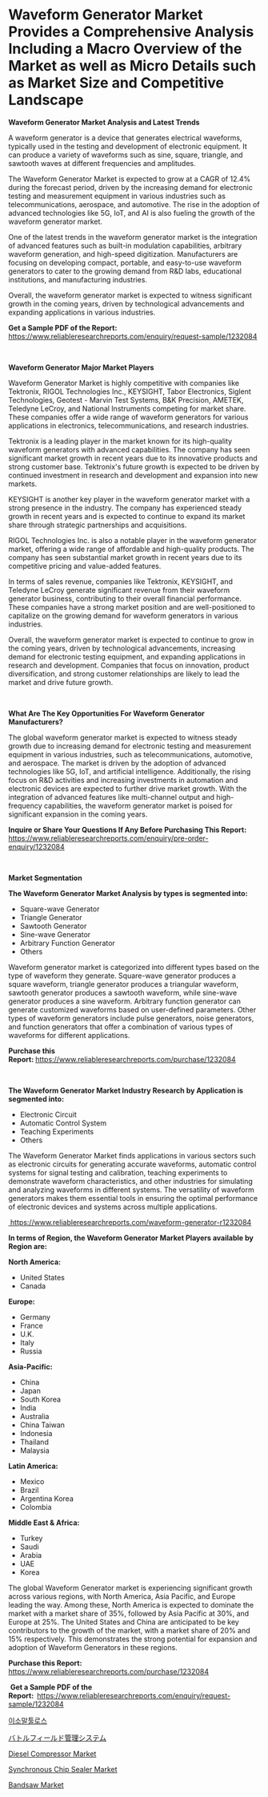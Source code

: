 <p><h1>Waveform Generator Market Provides a Comprehensive Analysis Including a Macro Overview of the Market as well as Micro Details such as Market Size and Competitive Landscape</h1></p><p><strong>Waveform Generator Market Analysis and Latest Trends</strong></p>
<p><p>A waveform generator is a device that generates electrical waveforms, typically used in the testing and development of electronic equipment. It can produce a variety of waveforms such as sine, square, triangle, and sawtooth waves at different frequencies and amplitudes.</p><p>The Waveform Generator Market is expected to grow at a CAGR of 12.4% during the forecast period, driven by the increasing demand for electronic testing and measurement equipment in various industries such as telecommunications, aerospace, and automotive. The rise in the adoption of advanced technologies like 5G, IoT, and AI is also fueling the growth of the waveform generator market.</p><p>One of the latest trends in the waveform generator market is the integration of advanced features such as built-in modulation capabilities, arbitrary waveform generation, and high-speed digitization. Manufacturers are focusing on developing compact, portable, and easy-to-use waveform generators to cater to the growing demand from R&D labs, educational institutions, and manufacturing industries.</p><p>Overall, the waveform generator market is expected to witness significant growth in the coming years, driven by technological advancements and expanding applications in various industries.</p></p>
<p><strong>Get a Sample PDF of the Report:&nbsp;</strong> <a href="https://www.reliableresearchreports.com/enquiry/request-sample/1232084">https://www.reliableresearchreports.com/enquiry/request-sample/1232084</a></p>
<p>&nbsp;</p>
<p><strong>Waveform Generator Major Market Players</strong></p>
<p><p>Waveform Generator Market is highly competitive with companies like Tektronix, RIGOL Technologies Inc., KEYSIGHT, Tabor Electronics, Siglent Technologies, Geotest - Marvin Test Systems, B&K Precision, AMETEK, Teledyne LeCroy, and National Instruments competing for market share. These companies offer a wide range of waveform generators for various applications in electronics, telecommunications, and research industries.</p><p>Tektronix is a leading player in the market known for its high-quality waveform generators with advanced capabilities. The company has seen significant market growth in recent years due to its innovative products and strong customer base. Tektronix's future growth is expected to be driven by continued investment in research and development and expansion into new markets.</p><p>KEYSIGHT is another key player in the waveform generator market with a strong presence in the industry. The company has experienced steady growth in recent years and is expected to continue to expand its market share through strategic partnerships and acquisitions.</p><p>RIGOL Technologies Inc. is also a notable player in the waveform generator market, offering a wide range of affordable and high-quality products. The company has seen substantial market growth in recent years due to its competitive pricing and value-added features.</p><p>In terms of sales revenue, companies like Tektronix, KEYSIGHT, and Teledyne LeCroy generate significant revenue from their waveform generator business, contributing to their overall financial performance. These companies have a strong market position and are well-positioned to capitalize on the growing demand for waveform generators in various industries.</p><p>Overall, the waveform generator market is expected to continue to grow in the coming years, driven by technological advancements, increasing demand for electronic testing equipment, and expanding applications in research and development. Companies that focus on innovation, product diversification, and strong customer relationships are likely to lead the market and drive future growth.</p></p>
<p>&nbsp;</p>
<p><strong>What Are The Key Opportunities For Waveform Generator Manufacturers?</strong></p>
<p><p>The global waveform generator market is expected to witness steady growth due to increasing demand for electronic testing and measurement equipment in various industries, such as telecommunications, automotive, and aerospace. The market is driven by the adoption of advanced technologies like 5G, IoT, and artificial intelligence. Additionally, the rising focus on R&D activities and increasing investments in automation and electronic devices are expected to further drive market growth. With the integration of advanced features like multi-channel output and high-frequency capabilities, the waveform generator market is poised for significant expansion in the coming years.</p></p>
<p><strong>Inquire or Share Your Questions If Any Before Purchasing This Report:</strong> <a href="https://www.reliableresearchreports.com/enquiry/pre-order-enquiry/1232084">https://www.reliableresearchreports.com/enquiry/pre-order-enquiry/1232084</a></p>
<p>&nbsp;</p>
<p><strong>Market Segmentation</strong></p>
<p><strong>The Waveform Generator Market Analysis by types is segmented into:</strong></p>
<p><ul><li>Square-wave Generator</li><li>Triangle Generator</li><li>Sawtooth Generator</li><li>Sine-wave Generator</li><li>Arbitrary Function Generator</li><li>Others</li></ul></p>
<p><p>Waveform generator market is categorized into different types based on the type of waveform they generate. Square-wave generator produces a square waveform, triangle generator produces a triangular waveform, sawtooth generator produces a sawtooth waveform, while sine-wave generator produces a sine waveform. Arbitrary function generator can generate customized waveforms based on user-defined parameters. Other types of waveform generators include pulse generators, noise generators, and function generators that offer a combination of various types of waveforms for different applications.</p></p>
<p><strong>Purchase this Report:&nbsp;</strong><a href="https://www.reliableresearchreports.com/purchase/1232084">https://www.reliableresearchreports.com/purchase/1232084</a></p>
<p>&nbsp;</p>
<p><strong>The Waveform Generator Market Industry Research by Application is segmented into:</strong></p>
<p><ul><li>Electronic Circuit</li><li>Automatic Control System</li><li>Teaching Experiments</li><li>Others</li></ul></p>
<p><p>The Waveform Generator Market finds applications in various sectors such as electronic circuits for generating accurate waveforms, automatic control systems for signal testing and calibration, teaching experiments to demonstrate waveform characteristics, and other industries for simulating and analyzing waveforms in different systems. The versatility of waveform generators makes them essential tools in ensuring the optimal performance of electronic devices and systems across multiple applications.</p></p>
<p><a href="https://www.reliableresearchreports.com/waveform-generator-r1232084">&nbsp;https://www.reliableresearchreports.com/waveform-generator-r1232084</a></p>
<p><strong>In terms of Region, the Waveform Generator Market Players available by Region are:</strong></p>
<p>
    <p> <strong> North America: </strong>
        <ul>
            <li>United States</li>
            <li>Canada</li>
        </ul>
        </p> 
    <p> <strong> Europe: </strong>
        <ul>
            <li>Germany</li>
            <li>France</li>
            <li>U.K.</li>
            <li>Italy</li>
            <li>Russia</li>
        </ul>
        </p> 
    <p> <strong> Asia-Pacific: </strong>
        <ul>
            <li>China</li>
            <li>Japan</li>
            <li>South Korea</li>
            <li>India</li>
            <li>Australia</li>
            <li>China Taiwan</li>
            <li>Indonesia</li>
            <li>Thailand</li>
            <li>Malaysia</li>
        </ul>
        </p> 
    <p> <strong> Latin America: </strong>
        <ul>
            <li>Mexico</li>
            <li>Brazil</li>
            <li>Argentina Korea</li>
            <li>Colombia</li>
        </ul>
        </p> 
    <p> <strong> Middle East & Africa: </strong>
        <ul>
            <li>Turkey</li>
            <li>Saudi</li>
            <li>Arabia</li>
            <li>UAE</li>
            <li>Korea</li>
        </ul>
    </p>
    </p>
<p><p>The global Waveform Generator market is experiencing significant growth across various regions, with North America, Asia Pacific, and Europe leading the way. Among these, North America is expected to dominate the market with a market share of 35%, followed by Asia Pacific at 30%, and Europe at 25%. The United States and China are anticipated to be key contributors to the growth of the market, with a market share of 20% and 15% respectively. This demonstrates the strong potential for expansion and adoption of Waveform Generators in these regions.</p></p>
<p><strong>Purchase this Report: </strong><a href="https://www.reliableresearchreports.com/purchase/1232084">https://www.reliableresearchreports.com/purchase/1232084</a></p>
<p>&nbsp;<strong>Get a Sample PDF of the Report:&nbsp;&nbsp;</strong><a href="https://www.reliableresearchreports.com/enquiry/request-sample/1232084">https://www.reliableresearchreports.com/enquiry/request-sample/1232084</a></p>
<p><strong></strong></p>
<p><p><a href="https://medium.com/@jeremysnyder277/%EC%9D%B4%EC%86%8C-%EB%A7%90%ED%88%AC%EB%A1%9C%EC%8A%A4-%EC%8B%9C%EC%9E%A5-%EC%8B%9C%EC%9E%A5-cagr-%EC%8B%9C%EC%9E%A5-%EB%8F%99%ED%96%A5-%EB%B0%8F-%EC%84%B1%EC%9E%A5-%EC%A0%84%EB%9E%B5%EC%97%90-%EB%8C%80%ED%95%9C-%ED%86%B5%EC%B0%B0%EB%A0%A5-fbbe0655055d">이소말툴로스</a></p><p><a href="https://medium.com/@jack3lambert/%E6%88%A6%E5%A0%B4%E7%AE%A1%E7%90%86%E3%82%B7%E3%82%B9%E3%83%86%E3%83%A0%E5%B8%82%E5%A0%B4%E3%81%AE%E5%88%86%E6%9E%90-%E3%82%B0%E3%83%AD%E3%83%BC%E3%83%90%E3%83%AB%E7%94%A3%E6%A5%AD%E3%81%AE%E8%A6%96%E7%82%B9%E3%81%A8%E4%BA%88%E6%B8%AC-2024%E5%B9%B4%E3%81%8B%E3%82%892031%E5%B9%B4-4fb3c0f245f5">バトルフィールド管理システム</a></p><p><a href="https://medium.com/@zoeyjohns1968/diesel-compressor-market-analysis-and-sze-forecasted-for-period-from-2024-to-2031-bbde9d1172a0">Diesel Compressor Market</a></p><p><a href="https://github.com/mancsybtousav/Market-Research-Report-List-2/blob/main/synchronous-chip-sealer-market.md">Synchronous Chip Sealer Market</a></p><p><a href="https://github.com/josesg55/Market-Research-Report-List-2/blob/main/bandsaw-market.md">Bandsaw Market</a></p></p>